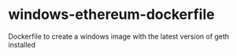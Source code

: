 # windows-ethereum-dockerfile

Dockerfile to create a windows image with the latest version of geth installed

